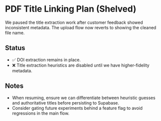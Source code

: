 # PDF Title Linking Plan (Shelved)

We paused the title extraction work after customer feedback showed inconsistent metadata. The upload flow now reverts to showing the cleaned file name.

## Status
- ✅ DOI extraction remains in place.
- ❌ Title extraction heuristics are disabled until we have higher-fidelity metadata.

## Notes
- When resuming, ensure we can differentiate between heuristic guesses and authoritative titles before persisting to Supabase.
- Consider gating future experiments behind a feature flag to avoid regressions in the main flow.
